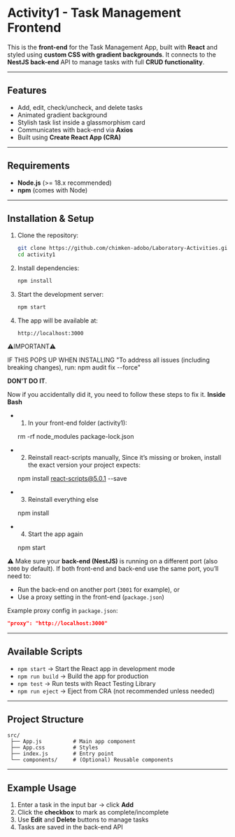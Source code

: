 # Activity1 - Task Management Frontend

This is the **front-end** for the Task Management App, built with **React** and styled using **custom CSS with gradient backgrounds**. It connects to the **NestJS back-end** API to manage tasks with full **CRUD functionality**.

---

## Features

* Add, edit, check/uncheck, and delete tasks
* Animated gradient background
* Stylish task list inside a glassmorphism card
* Communicates with back-end via **Axios**
* Built using **Create React App (CRA)**

---

## Requirements

* **Node.js** (>= 18.x recommended)
* **npm** (comes with Node)

---

## Installation & Setup

1. Clone the repository:

   ```bash
   git clone https://github.com/chimken-adobo/Laboratory-Activities.git
   cd activity1
   ```

2. Install dependencies:

   ```bash
   npm install
   ```

3. Start the development server:

   ```bash
   npm start
   ```

4. The app will be available at:

   ```
   http://localhost:3000
   ```

⚠️IMPORTANT⚠️

IF THIS POPS UP WHEN INSTALLING "To address all issues (including breaking changes), run:
  npm audit fix --force" 
  
  **DON'T DO IT**.

  Now if you accidentally did it, you need to follow these steps to fix it.
  **Inside Bash**
  
  * 1. In your front-end folder (activity1): 
     
     rm -rf node_modules package-lock.json

  * 2. Reinstall react-scripts manually, Since it’s missing or broken, install the exact version your project expects:
     
     npm install react-scripts@5.0.1 --save

  * 3. Reinstall everything else
    
     npm install

  * 4. Start the app again

     npm start



⚠️ Make sure your **back-end (NestJS)** is running on a different port (also `3000` by default).
If both front-end and back-end use the same port, you’ll need to:

* Run the back-end on another port (`3001` for example), or
* Use a proxy setting in the front-end (`package.json`)

Example proxy config in `package.json`:

```json
"proxy": "http://localhost:3000"
```

---

## Available Scripts

* `npm start` → Start the React app in development mode
* `npm run build` → Build the app for production
* `npm test` → Run tests with React Testing Library
* `npm run eject` → Eject from CRA (not recommended unless needed)

---

## Project Structure

```
src/
 ├── App.js          # Main app component
 ├── App.css         # Styles
 ├── index.js        # Entry point
 └── components/     # (Optional) Reusable components
```

---

## Example Usage

1. Enter a task in the input bar → click **Add**
2. Click the **checkbox** to mark as complete/incomplete
3. Use **Edit** and **Delete** buttons to manage tasks
4. Tasks are saved in the back-end API